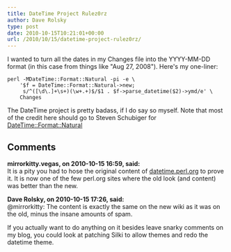 ```yaml
---
title: DateTime Project Rulez0rz
author: Dave Rolsky
type: post
date: 2010-10-15T10:21:01+00:00
url: /2010/10/15/datetime-project-rulez0rz/
---
```

I wanted to turn all the dates in my Changes file into the YYYY-MM-DD format (in this case from things like "Aug 27, 2008"). Here's my one-liner:

```
perl -MDateTime::Format::Natural -pi -e \
    '$f = DateTime::Format::Natural->new;
     s/^([\d\.]+\s+)(\w+.+)$/$1 . $f->parse_datetime($2)->ymd/e' \
    Changes
```

The DateTime project is pretty badass, if I do say so myself. Note that most of the credit here should go to Steven Schubiger for [DateTime::Format::Natural][1]

 [1]: http://search.cpan.org/dist/DateTime-Format-Natural

## Comments

**mirrorkitty.vegas, on 2010-10-15 16:59, said:**  
It is a pity you had to hose the original content of [datetime.perl.org](http://datetime.perl.org) to prove it. It is now one of the few perl.org sites where the old look (and content) was better than the new.

**Dave Rolsky, on 2010-10-15 17:26, said:**  
@mirrorkitty: The content is exactly the same on the new wiki as it was on the old, minus the insane amounts of spam.

If you actually want to do anything on it besides leave snarky comments on my blog, you could look at patching Silki to allow themes and redo the datetime theme.
